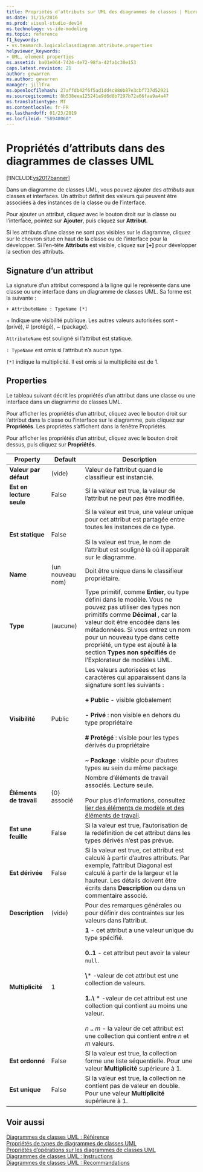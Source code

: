 ```yaml
---
title: Propriétés d’attributs sur UML des diagrammes de classes | Microsoft Docs
ms.date: 11/15/2016
ms.prod: visual-studio-dev14
ms.technology: vs-ide-modeling
ms.topic: reference
f1_keywords:
- vs.teamarch.logicalclassdiagram.attribute.properties
helpviewer_keywords:
- UML, element properties
ms.assetid: ba01e064-7424-4e72-98fa-42fa1c30e153
caps.latest.revision: 21
author: gewarren
ms.author: gewarren
manager: jillfra
ms.openlocfilehash: 27affdb42f6f5ad1dd4c880b87e3cbf737d52921
ms.sourcegitcommit: 8b538eea125241e9d6d8b7297b72a66faa9a4a47
ms.translationtype: MT
ms.contentlocale: fr-FR
ms.lasthandoff: 01/23/2019
ms.locfileid: "58948060"
---
```

# <a name="properties-of-attributes-on-uml-class-diagrams"></a>Propriétés d’attributs dans des diagrammes de classes UML
[!INCLUDE[vs2017banner](../includes/vs2017banner.md)]

Dans un diagramme de classes UML, vous pouvez ajouter des *attributs* aux classes et interfaces. Un attribut définit des valeurs qui peuvent être associées à des instances de la classe ou de l’interface.  

 Pour ajouter un attribut, cliquez avec le bouton droit sur la classe ou l’interface, pointez sur **Ajouter**, puis cliquez sur **Attribut**.  

 Si les attributs d’une classe ne sont pas visibles sur le diagramme, cliquez sur le chevron situé en haut de la classe ou de l’interface pour la développer. Si l’en-tête **Attributs** est visible, cliquez sur **[+]** pour développer la section des attributs.  

## <a name="signature-of-an-attribute"></a>Signature d’un attribut  
 La signature d’un attribut correspond à la ligne qui le représente dans une classe ou une interface dans un diagramme de classes UML. Sa forme est la suivante :  

```  
+ AttributeName : TypeName [*]  
```  

 \+ Indique une visibilité publique. Les autres valeurs autorisées sont - (privé), # (protégé), ~ (package).  

 `AttributeName` est souligné si l’attribut est statique.  

 `: TypeName` est omis si l’attribut n’a aucun type.  

 `[*]` indique la multiplicité. Il est omis si la multiplicité est de 1.  

## <a name="properties"></a>Properties  
 Le tableau suivant décrit les propriétés d’un attribut dans une classe ou une interface dans un diagramme de classes UML.  

 Pour afficher les propriétés d’un attribut, cliquez avec le bouton droit sur l’attribut dans la classe ou l’interface sur le diagramme, puis cliquez sur **Propriétés**. Les propriétés s’affichent dans la fenêtre Propriétés.  

 Pour afficher les propriétés d’un attribut, cliquez avec le bouton droit dessus, puis cliquez sur **Propriétés**.  


|   **Property**    | **Default**  |                                                                                                                                                                                                         Description                                                                                                                                                                                                          |
|-------------------|--------------|------------------------------------------------------------------------------------------------------------------------------------------------------------------------------------------------------------------------------------------------------------------------------------------------------------------------------------------------------------------------------------------------------------------------------|
| **Valeur par défaut** |   (vide)    |                                                                                                                                                                               Valeur de l’attribut quand le classifieur est instancié.                                                                                                                                                                                |
| **Est en lecture seule**  |    False     |                                                                                                                                                                                    Si la valeur est true, la valeur de l’attribut ne peut pas être modifiée.                                                                                                                                                                                    |
|   **Est statique**   |    False     |                                                                                                                    Si la valeur est true, une valeur unique pour cet attribut est partagée entre toutes les instances de ce type.<br /><br /> Si la valeur est true, le nom de l’attribut est souligné là où il apparaît sur le diagramme.                                                                                                                    |
|     **Name**      | (un nouveau nom) |                                                                                                                                                                                        Doit être unique dans le classifieur propriétaire.                                                                                                                                                                                        |
|     **Type**      |    (aucune)    |                                                Type primitif, comme **Entier**, ou type défini dans le modèle. Vous ne pouvez pas utiliser des types non primitifs comme **Décimal** , car la valeur doit être encodée dans les métadonnées. Si vous entrez un nom pour un nouveau type dans cette propriété, un type est ajouté à la section **Types non spécifiés** de l’Explorateur de modèles UML.                                                 |
|  **Visibilité**   |    Public    |                                     Les valeurs autorisées et les caractères qui apparaissent dans la signature sont les suivants :<br /><br /> **+ Public** - visible globalement<br /><br /> **- Privé** : non visible en dehors du type propriétaire<br /><br /> **# Protégé** : visible pour les types dérivés du propriétaire<br /><br /> **~ Package** : visible pour d’autres types au sein du même package                                      |
|  **Éléments de travail**   | {0} associé |                                                                                                                          Nombre d’éléments de travail associés. Lecture seule.<br /><br /> Pour plus d’informations, consultez [lier des éléments de modèle et des éléments de travail](../modeling/link-model-elements-and-work-items.md).                                                                                                                           |
|    **Est une feuille**    |    False     |                                                                                                                                                                    Si la valeur est true, l’autorisation de la redéfinition de cet attribut dans les types dérivés n’est pas prévue.                                                                                                                                                                     |
|  **Est dérivée**   |    False     |                                                                                                              Si la valeur est true, cet attribut est calculé à partir d’autres attributs. Par exemple, l’attribut Diagonal est calculé à partir de la largeur et la hauteur. Les détails doivent être écrits dans **Description** ou dans un commentaire associé.                                                                                                              |
|  **Description**  |   (vide)    |                                                                                                                                                                        Pour des remarques générales ou pour définir des contraintes sur les valeurs dans l’attribut.                                                                                                                                                                        |
| **Multiplicité**  |      1       | **1** - cet attribut a une valeur unique du type spécifié.<br /><br /> **0..1** - cet attribut peut avoir la valeur `null`.<br /><br /> **\\**\* -valeur de cet attribut est une collection de valeurs.<br /><br /> **1..\\**  \* -valeur de cet attribut est une collection qui contient au moins une valeur.<br /><br /> *n* **..** *m* - la valeur de cet attribut est une collection qui contient entre *n* et *m* valeurs. |
|  **Est ordonné**   |    False     |                                                                                                                                                                    Si la valeur est true, la collection forme une liste séquentielle. Pour une valeur **Multiplicité** supérieure à 1.                                                                                                                                                                     |
|   **Est unique**   |    False     |                                                                                                                                                                Si la valeur est true, la collection ne contient pas de valeur en double. Pour une valeur **Multiplicité** supérieure à 1.                                                                                                                                                                |

## <a name="see-also"></a>Voir aussi  
 [Diagrammes de classes UML : Référence](../modeling/uml-class-diagrams-reference.md)   
 [Propriétés de types de diagrammes de classes UML](../modeling/properties-of-types-on-uml-class-diagrams.md)   
 [Propriétés d’opérations sur les diagrammes de classes UML](../modeling/properties-of-operations-on-uml-class-diagrams.md)   
 [Diagrammes de classes UML : Instructions](../modeling/uml-class-diagrams-guidelines.md)   
 [Diagrammes de classes UML : Recommandations](../modeling/uml-class-diagrams-guidelines.md)
